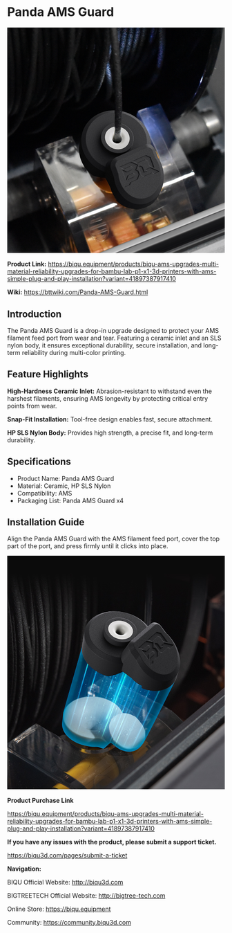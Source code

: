 # Panda AMS Guard

<img src=img/Panda_AMS_Guard/panda_ams_guard_title.png width="600"/>

**Product Link:** 
https://biqu.equipment/products/biqu-ams-upgrades-multi-material-reliability-upgrades-for-bambu-lab-p1-x1-3d-printers-with-ams-simple-plug-and-play-installation?variant=41897387917410

**Wiki:** https://bttwiki.com/Panda-AMS-Guard.html

## **Introduction**

The Panda AMS Guard is a drop-in upgrade designed to protect your AMS filament feed port from wear and tear. Featuring a ceramic inlet and an SLS nylon body, it ensures exceptional durability, secure installation, and long-term reliability during multi-color printing.

## **Feature Highlights**

**High-Hardness Ceramic Inlet:** Abrasion-resistant to withstand even the harshest filaments, ensuring AMS longevity by protecting critical entry points from wear.

**Snap-Fit Installation:** Tool-free design enables fast, secure attachment.

**HP SLS Nylon Body:** Provides high strength, a precise fit, and long-term durability.

## **Specifications**

- Product Name: Panda AMS Guard
- Material: Ceramic, HP SLS Nylon
- Compatibility: AMS
- Packaging List: Panda AMS Guard x4

## **Installation Guide**

Align the Panda AMS Guard with the AMS filament feed port, cover the top part of the port, and press firmly until it clicks into place.

<img src=img/Panda_AMS_Guard/panda_ams_guard_in1.png width="600"/>



**Product Purchase Link**

https://biqu.equipment/products/biqu-ams-upgrades-multi-material-reliability-upgrades-for-bambu-lab-p1-x1-3d-printers-with-ams-simple-plug-and-play-installation?variant=41897387917410

**If you have any issues with the product, please submit a support ticket.**

https://biqu3d.com/pages/submit-a-ticket

**Navigation:**

BIQU Official Website: http://biqu3d.com

BIGTREETECH Official Website: http://bigtree-tech.com

Online Store: https://biqu.equipment

Community: https://community.biqu3d.com

